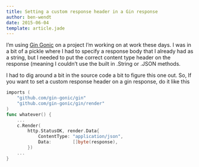 ```yaml
---
title: Setting a custom response header in a Gin response
author: ben-wendt
date: 2015-06-04
template: article.jade
---
```




I’m using [Gin Gonic](https://github.com/gin-gonic/gin) on a project I’m working on at work these days. I was in a bit of a pickle where I had to specify a response body that I already had as a string, but I needed to put the correct content type header on the response (meaning I couldn’t use the built in .String or .JSON methods.

<span class="more"></span>

I had to dig around a bit in the source code a bit to figure this one out. So, If you want to set a custom response header on a gin response, do it like this

```go
imports (
    "github.com/gin-gonic/gin"
    "github.com/gin-gonic/gin/render"
)
func whatever() {
    ...
    c.Render(
        http.StatusOK, render.Data{
            ContentType: "application/json",
            Data:        []byte(response),
        })
    ...
}
```

